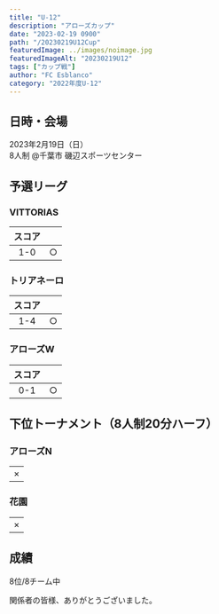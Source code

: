 ```yaml
---
title: "U-12"
description: "アローズカップ"
date: "2023-02-19 0900"
path: "/20230219U12Cup"
featuredImage: ../images/noimage.jpg
featuredImageAlt: "20230219U12"
tags: ["カップ戦"]
author: "FC Esblanco"
category: "2022年度U-12"
---
```


## 日時・会場

2023年2月19日（日）  
8人制
@千葉市 磯辺スポーツセンター

## 予選リーグ

### VITTORIAS 

| スコア |   |
|:------:|:-:|
| 1-0 | ○ |

### トリアネーロ

| スコア |   |
|:------:|:-:|
| 1-4 | ○ |

### アローズW 

| スコア |   |
|:------:|:-:|
| 0-1 | ○ |

## 下位トーナメント（8人制20分ハーフ）

### アローズN

|   |
|:-:|
| × |

### 花園

|  |
|:-:|
| ×|

## 成績

8位/8チーム中

関係者の皆様、ありがとうございました。